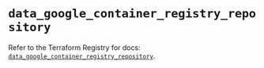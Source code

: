 # `data_google_container_registry_repository`

Refer to the Terraform Registry for docs: [`data_google_container_registry_repository`](https://registry.terraform.io/providers/hashicorp/google/6.33.0/docs/data-sources/container_registry_repository).
